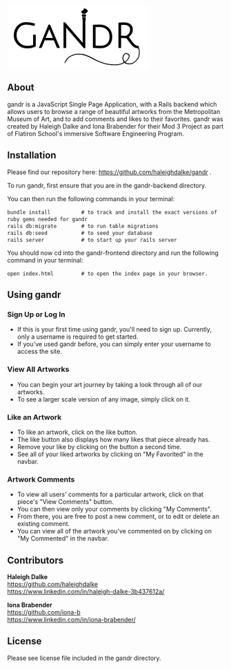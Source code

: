 ![gandr logo](gandr-frontend/images/gandr_logo.png)

## About

gandr is a JavaScript Single Page Application, with a Rails backend which allows users to browse a range of beautiful artworks from the Metropolitan Museum of Art, and to add comments and likes to their favorites. gandr was created by Haleigh Dalke and Iona Brabender for their Mod 3 Project as part of Flatiron School's immersive Software Engineering Program.


## Installation

Please find our repository here: https://github.com/haleighdalke/gandr .

To run gandr, first ensure that you are in the gandr-backend directory.

You can then run the following commands in your terminal:

```
bundle install          # to track and install the exact versions of ruby gems needed for gandr
rails db:migrate        # to run table migrations
rails db:seed           # to seed your database
rails server            # to start up your rails server
```

You should now cd into the gandr-frontend directory and run the following command in your terminal:

```
open index.html         # to open the index page in your browser.
```

## Using gandr

### Sign Up or Log In
<ul>
<li> If this is your first time using gandr, you'll need to sign up. Currently, only a username is required to get started.
<li> If you've used gandr before, you can simply enter your username to access the site.
</ul>

### View All Artworks
<ul>
<li> You can begin your art journey by taking a look through all of our artworks.
<li> To see a larger scale version of any image, simply click on it.
</ul>

### Like an Artwork
<ul>
<li> To like an artwork, click on the like button.
<li> The like button also displays how many likes that piece already has.
<li> Remove your like by clicking on the button a second time.
<li> See all of your liked artworks by clicking on "My Favorited" in the navbar.
</ul>

### Artwork Comments
<ul>
<li> To view all users' comments for a particular artwork, click on that piece's "View Comments" button.
<li> You can then view only your comments by clicking "My Comments".
<li> From there, you are free to post a new comment, or to edit or delete an existing comment.
<li> You can view all of the artwork you've commented on by clicking on "My Commented" in the navbar.
</ul>


## Contributors

**Haleigh Dalke**<br>
https://github.com/haleighdalke<br>
https://www.linkedin.com/in/haleigh-dalke-3b437612a/


**Iona Brabender**<br>
https://github.com/iona-b<br>
https://www.linkedin.com/in/iona-brabender/

## License

Please see license file included in the gandr directory.